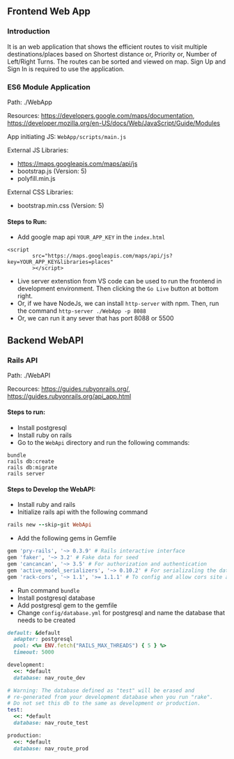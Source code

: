 ## Frontend Web App

### Introduction

It is an web application that shows the efficient routes to visit multiple destinations/places based on Shortest distance or, Priority or, Number of Left/Right Turns. 
The routes can be sorted and viewed on map. Sign Up and Sign In is required to use the application.

### ES6 Module Application
Path: ./WebApp

Resources: https://developers.google.com/maps/documentation, https://developer.mozilla.org/en-US/docs/Web/JavaScript/Guide/Modules

App initiating JS: `WebApp/scripts/main.js`

External JS Libraries:
* https://maps.googleapis.com/maps/api/js
* bootstrap.js (Version: 5)
* polyfill.min.js

External CSS Libraries:
* bootstrap.min.css (Version: 5)

#### Steps to Run:
* Add google map api `YOUR_APP_KEY` in the `index.html`
```
<script 
        src="https://maps.googleapis.com/maps/api/js?key=YOUR_APP_KEY&libraries=places"
        ></script>
```
* Live server extenstion from VS code can be used to run the frontend in development environment. Then clicking the `Go Live` button at bottom right.
* Or, if we have NodeJs, we can install `http-server` with npm. Then, run the command `http-server ./WebApp -p 8088`
* Or, we can run it any sever that has port 8088 or 5500

## Backend WebAPI
### Rails API 
Path: ./WebAPI

Recources: https://guides.rubyonrails.org/, https://guides.rubyonrails.org/api_app.html

#### Steps to run:
* Install postgresql
* Install ruby on rails
* Go to the `WebApi` directory and run the following commands:
```
bundle
rails db:create
rails db:migrate
rails server
```

#### Steps to Develop the WebAPI:
* Install ruby and rails
* Initialize rails api with the following command
```ruby
rails new --skip-git WebApi
```
* Add the following gems in Gemfile
```ruby
gem 'pry-rails', '~> 0.3.9' # Rails interactive interface
gem 'faker', '~> 3.2' # Fake data for seed
gem 'cancancan', '~> 3.5' # For authorization and authentication
gem 'active_model_serializers', '~> 0.10.2' # For serializaling the data from active model
gem 'rack-cors', '~> 1.1', '>= 1.1.1' # To config and allow cors site api call 
```
* Run command `bundle`
* Install postgresql database
* Add postgresql gem to the gemfile
* Change `config/database.yml` for postgresql and name the database that needs to be created
```ruby
default: &default
  adapter: postgresql
  pool: <%= ENV.fetch("RAILS_MAX_THREADS") { 5 } %>
  timeout: 5000

development:
  <<: *default
  database: nav_route_dev

# Warning: The database defined as "test" will be erased and
# re-generated from your development database when you run "rake".
# Do not set this db to the same as development or production.
test:
  <<: *default
  database: nav_route_test

production:
  <<: *default
  database: nav_route_prod

```
